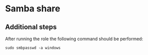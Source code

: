 # Samba share
## Additional steps
After running the role the following command should be performed:
```
sudo smbpasswd -a windows
```
